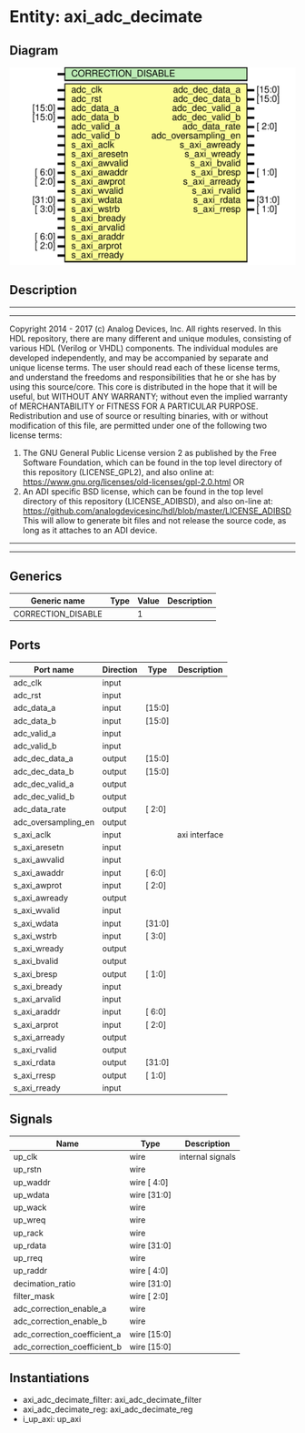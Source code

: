 # Entity: axi_adc_decimate

## Diagram

![Diagram](axi_adc_decimate.svg "Diagram")
## Description

***************************************************************************
 ***************************************************************************
 Copyright 2014 - 2017 (c) Analog Devices, Inc. All rights reserved.
 In this HDL repository, there are many different and unique modules, consisting
 of various HDL (Verilog or VHDL) components. The individual modules are
 developed independently, and may be accompanied by separate and unique license
 terms.
 The user should read each of these license terms, and understand the
 freedoms and responsibilities that he or she has by using this source/core.
 This core is distributed in the hope that it will be useful, but WITHOUT ANY
 WARRANTY; without even the implied warranty of MERCHANTABILITY or FITNESS FOR
 A PARTICULAR PURPOSE.
 Redistribution and use of source or resulting binaries, with or without modification
 of this file, are permitted under one of the following two license terms:
   1. The GNU General Public License version 2 as published by the
      Free Software Foundation, which can be found in the top level directory
      of this repository (LICENSE_GPL2), and also online at:
      <https://www.gnu.org/licenses/old-licenses/gpl-2.0.html>
 OR
   2. An ADI specific BSD license, which can be found in the top level directory
      of this repository (LICENSE_ADIBSD), and also on-line at:
      https://github.com/analogdevicesinc/hdl/blob/master/LICENSE_ADIBSD
      This will allow to generate bit files and not release the source code,
      as long as it attaches to an ADI device.
 ***************************************************************************
 ***************************************************************************
 
## Generics

| Generic name       | Type | Value | Description |
| ------------------ | ---- | ----- | ----------- |
| CORRECTION_DISABLE |      | 1     |             |
## Ports

| Port name           | Direction | Type   | Description   |
| ------------------- | --------- | ------ | ------------- |
| adc_clk             | input     |        |               |
| adc_rst             | input     |        |               |
| adc_data_a          | input     | [15:0] |               |
| adc_data_b          | input     | [15:0] |               |
| adc_valid_a         | input     |        |               |
| adc_valid_b         | input     |        |               |
| adc_dec_data_a      | output    | [15:0] |               |
| adc_dec_data_b      | output    | [15:0] |               |
| adc_dec_valid_a     | output    |        |               |
| adc_dec_valid_b     | output    |        |               |
| adc_data_rate       | output    | [ 2:0] |               |
| adc_oversampling_en | output    |        |               |
| s_axi_aclk          | input     |        | axi interface |
| s_axi_aresetn       | input     |        |               |
| s_axi_awvalid       | input     |        |               |
| s_axi_awaddr        | input     | [ 6:0] |               |
| s_axi_awprot        | input     | [ 2:0] |               |
| s_axi_awready       | output    |        |               |
| s_axi_wvalid        | input     |        |               |
| s_axi_wdata         | input     | [31:0] |               |
| s_axi_wstrb         | input     | [ 3:0] |               |
| s_axi_wready        | output    |        |               |
| s_axi_bvalid        | output    |        |               |
| s_axi_bresp         | output    | [ 1:0] |               |
| s_axi_bready        | input     |        |               |
| s_axi_arvalid       | input     |        |               |
| s_axi_araddr        | input     | [ 6:0] |               |
| s_axi_arprot        | input     | [ 2:0] |               |
| s_axi_arready       | output    |        |               |
| s_axi_rvalid        | output    |        |               |
| s_axi_rdata         | output    | [31:0] |               |
| s_axi_rresp         | output    | [ 1:0] |               |
| s_axi_rready        | input     |        |               |
## Signals

| Name                         | Type        | Description       |
| ---------------------------- | ----------- | ----------------- |
| up_clk                       | wire        | internal signals  |
| up_rstn                      | wire        |                   |
| up_waddr                     | wire [ 4:0] |                   |
| up_wdata                     | wire [31:0] |                   |
| up_wack                      | wire        |                   |
| up_wreq                      | wire        |                   |
| up_rack                      | wire        |                   |
| up_rdata                     | wire [31:0] |                   |
| up_rreq                      | wire        |                   |
| up_raddr                     | wire [ 4:0] |                   |
| decimation_ratio             | wire [31:0] |                   |
| filter_mask                  | wire [ 2:0] |                   |
| adc_correction_enable_a      | wire        |                   |
| adc_correction_enable_b      | wire        |                   |
| adc_correction_coefficient_a | wire [15:0] |                   |
| adc_correction_coefficient_b | wire [15:0] |                   |
## Instantiations

- axi_adc_decimate_filter: axi_adc_decimate_filter
- axi_adc_decimate_reg: axi_adc_decimate_reg
- i_up_axi: up_axi
